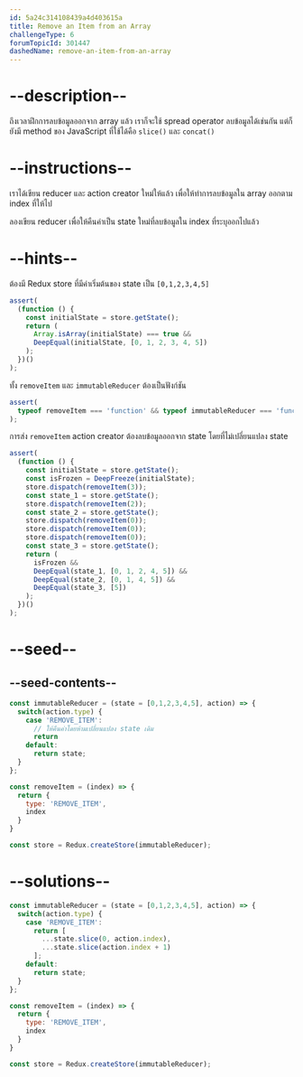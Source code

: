 ```yaml
---
id: 5a24c314108439a4d403615a
title: Remove an Item from an Array
challengeType: 6
forumTopicId: 301447
dashedName: remove-an-item-from-an-array
---
```


# --description--

ถึงเวลาฝึกการลบข้อมูลออกจาก array แล้ว เราก็จะใช้ spread operator ลบข้อมูลได้เช่นกัน แต่ก็ยังมี method ของ JavaScript ที่ใช้ได้คือ `slice()` และ `concat()`

# --instructions--

เราได้เขียน reducer และ action creator ใหม่ให้แล้ว เพื่อให้ทำการลบข้อมูลใน array ออกตาม index ที่ให้ไป 

ลองเขียน reducer เพื่อให้คืนค่าเป็น state ใหม่ที่ลบข้อมูลใน index ที่ระบุออกไปแล้ว

# --hints--

ต้องมี Redux store ที่มีค่าเริ่มต้นของ state เป็น `[0,1,2,3,4,5]`

```js
assert(
  (function () {
    const initialState = store.getState();
    return (
      Array.isArray(initialState) === true &&
      DeepEqual(initialState, [0, 1, 2, 3, 4, 5])
    );
  })()
);
```

ทั้ง `removeItem` และ `immutableReducer` ต้องเป็นฟังก์ชัน

```js
assert(
  typeof removeItem === 'function' && typeof immutableReducer === 'function'
);
```

การส่ง `removeItem` action creator ต้องลบข้อมูลออกจาก state โดยที่ไม่เปลี่ยนแปลง state

```js
assert(
  (function () {
    const initialState = store.getState();
    const isFrozen = DeepFreeze(initialState);
    store.dispatch(removeItem(3));
    const state_1 = store.getState();
    store.dispatch(removeItem(2));
    const state_2 = store.getState();
    store.dispatch(removeItem(0));
    store.dispatch(removeItem(0));
    store.dispatch(removeItem(0));
    const state_3 = store.getState();
    return (
      isFrozen &&
      DeepEqual(state_1, [0, 1, 2, 4, 5]) &&
      DeepEqual(state_2, [0, 1, 4, 5]) &&
      DeepEqual(state_3, [5])
    );
  })()
);
```

# --seed--

## --seed-contents--

```js
const immutableReducer = (state = [0,1,2,3,4,5], action) => {
  switch(action.type) {
    case 'REMOVE_ITEM':
      // ให้คืนค่าโดยห้ามเปลี่ยนแปลง state เดิม
      return
    default:
      return state;
  }
};

const removeItem = (index) => {
  return {
    type: 'REMOVE_ITEM',
    index
  }
}

const store = Redux.createStore(immutableReducer);
```

# --solutions--

```js
const immutableReducer = (state = [0,1,2,3,4,5], action) => {
  switch(action.type) {
    case 'REMOVE_ITEM':
      return [
        ...state.slice(0, action.index),
        ...state.slice(action.index + 1)
      ];
    default:
      return state;
  }
};

const removeItem = (index) => {
  return {
    type: 'REMOVE_ITEM',
    index
  }
}

const store = Redux.createStore(immutableReducer);
```
